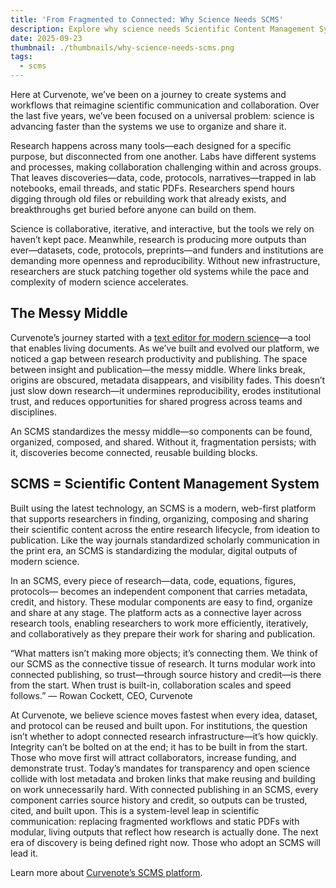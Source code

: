 ```yaml
---
title: 'From Fragmented to Connected: Why Science Needs SCMS'
description: Explore why science needs Scientific Content Management Systems (SCMS) to solve the "messy middle" problem in research. Learn how SCMS transforms fragmented workflows into connected, reusable building blocks that preserve credit and enable faster collaboration.
date: 2025-09-23
thumbnail: ./thumbnails/why-science-needs-scms.png
tags:
  - scms
---
```


Here at Curvenote, we’ve been on a journey to create systems and workflows that reimagine scientific communication and collaboration. Over the last five years, we’ve been focused on a universal problem: science is advancing faster than the systems we use to organize and share it.

Research happens across many tools—each designed for a specific purpose, but disconnected from one another. Labs have different systems and processes, making collaboration challenging within and across groups. That leaves discoveries—data, code, protocols, narratives—trapped in lab notebooks, email threads, and static PDFs. Researchers spend hours digging through old files or rebuilding work that already exists, and breakthroughs get buried before anyone can build on them.

Science is collaborative, iterative, and interactive, but the tools we rely on haven’t kept pace. Meanwhile, research is producing more outputs than ever—datasets, code, protocols, preprints—and funders and institutions are demanding more openness and reproducibility. Without new infrastructure, researchers are stuck patching together old systems while the pace and complexity of modern science accelerates.

## The Messy Middle

Curvenote’s journey started with a [text editor for modern science](https://editor.curvenote.com)—a tool that enables living documents. As we’ve built and evolved our platform, we noticed a gap between research productivity and publishing. The space between insight and publication—the messy middle. Where links break, origins are obscured, metadata disappears, and visibility fades. This doesn’t just slow down research—it undermines reproducibility, erodes institutional trust, and reduces opportunities for shared progress across teams and disciplines.

An SCMS standardizes the messy middle—so components can be found, organized, composed, and shared. Without it, fragmentation persists; with it, discoveries become connected, reusable building blocks.

## SCMS = Scientific Content Management System

Built using the latest technology, an SCMS is a modern, web-first platform that supports researchers in finding, organizing, composing and sharing their scientific content across the entire research lifecycle, from ideation to publication. Like the way journals standardized scholarly communication in the print era, an SCMS is standardizing the modular, digital outputs of modern science.

In an SCMS, every piece of research—data, code, equations, figures, protocols— becomes an independent component that carries metadata, credit, and history. These modular components are easy to find, organize and share at any stage. The platform acts as a connective layer across research tools, enabling researchers to work more efficiently, iteratively, and collaboratively as they prepare their work for sharing and publication.

“What matters isn’t making more objects; it’s connecting them. We think of our SCMS as the connective tissue of research. It turns modular work into connected publishing, so trust—through source history and credit—is there from the start. When trust is built-in, collaboration scales and speed follows.” — Rowan Cockett, CEO, Curvenote

At Curvenote, we believe science moves fastest when every idea, dataset, and protocol can be reused and built upon. For institutions, the question isn’t whether to adopt connected research infrastructure—it’s how quickly. Integrity can’t be bolted on at the end; it has to be built in from the start. Those who move first will attract collaborators, increase funding, and demonstrate trust. Today’s mandates for transparency and open science collide with lost metadata and broken links that make reusing and building on work unnecessarily hard. With connected publishing in an SCMS, every component carries source history and credit, so outputs can be trusted, cited, and built upon. This is a system-level leap in scientific communication: replacing fragmented workflows and static PDFs with modular, living outputs that reflect how research is actually done. The next era of discovery is being defined right now. Those who adopt an SCMS will lead it.

Learn more about [Curvenote’s SCMS platform](./curvenote-launches-scms.md).
